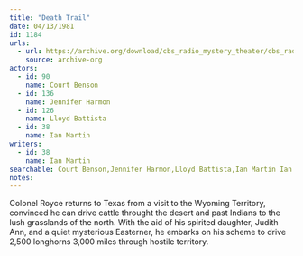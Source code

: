 ```yaml
---
title: "Death Trail"
date: 04/13/1981
id: 1184
urls: 
  - url: https://archive.org/download/cbs_radio_mystery_theater/cbs_radio_mystery_theater-1151-1200.zip/cbs_radio_mystery_theater-1151-1200%2Fcbsrmt_1184_death_trail.mp3
    source: archive-org
actors:  
  - id: 90
    name: Court Benson  
  - id: 136
    name: Jennifer Harmon  
  - id: 126
    name: Lloyd Battista  
  - id: 38
    name: Ian Martin
writers:  
  - id: 38
    name: Ian Martin
searchable: Court Benson,Jennifer Harmon,Lloyd Battista,Ian Martin Ian Martin
notes:  
---
```

Colonel Royce returns to Texas from a visit to the Wyoming Territory, convinced he can drive cattle throught the desert and past Indians to the lush grasslands of the north. With the aid of his spirited daughter, Judith Ann, and a quiet mysterious Easterner, he embarks on his scheme to drive 2,500 longhorns 3,000 miles through hostile territory.